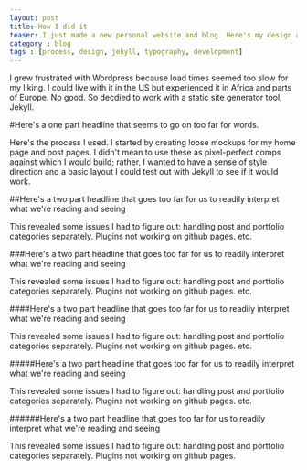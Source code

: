 ```yaml
---
layout: post
title: How I did it
teaser: I just made a new personal website and blog. Here's my design and development process. Here's the process I used. I started by creating loose mockups for my home page and post pages. I didn't mean to use these as pixel-perfect comps against which I would build; rather, I wanted to have a sense of style direction and a basic layout I could test out with Jekyll to see if it would work. 
category : blog
tags : [process, design, jekyll, typography, development]
---
```


I grew frustrated with Wordpress because load times seemed too slow for my liking. I could live with it in the US but experienced it in Africa and parts of Europe. No good. So decdied to work with a static site generator tool, Jekyll.

#Here's a one part headline that seems to go on too far for words.

Here's the process I used. I started by creating loose mockups for my home page and post pages. I didn't mean to use these as pixel-perfect comps against which I would build; rather, I wanted to have a sense of style direction and a basic layout I could test out with Jekyll to see if it would work. 

##Here's a two part headline that goes too far for us to readily interpret what we're reading and seeing

This revealed some issues I had to figure out: handling post and portfolio categories separately. 
Plugins not working on github pages. 
etc.

###Here's a two part headline that goes too far for us to readily interpret what we're reading and seeing

This revealed some issues I had to figure out: handling post and portfolio categories separately. 
Plugins not working on github pages. 
etc.

####Here's a two part headline that goes too far for us to readily interpret what we're reading and seeing

This revealed some issues I had to figure out: handling post and portfolio categories separately. 
Plugins not working on github pages. 
etc.

#####Here's a two part headline that goes too far for us to readily interpret what we're reading and seeing

This revealed some issues I had to figure out: handling post and portfolio categories separately. 
Plugins not working on github pages. 
etc.

######Here's a two part headline that goes too far for us to readily interpret what we're reading and seeing

This revealed some issues I had to figure out: handling post and portfolio categories separately. 
Plugins not working on github pages. 